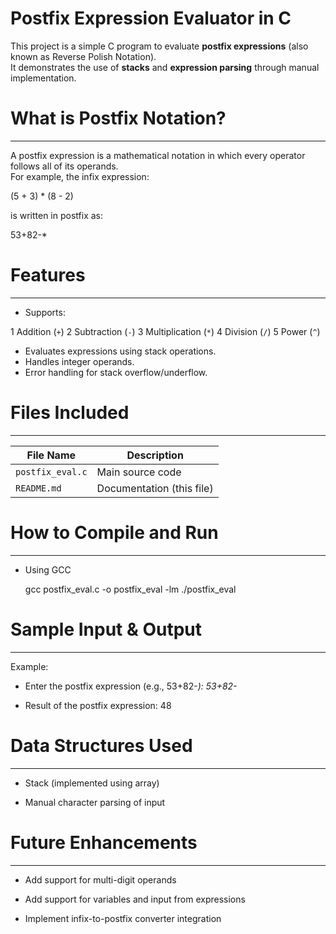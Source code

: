 # Postfix Expression Evaluator in C

This project is a simple C program to evaluate **postfix expressions** (also known as Reverse Polish Notation).  
It demonstrates the use of **stacks** and **expression parsing** through manual implementation.



# What is Postfix Notation?
---------------------------
A postfix expression is a mathematical notation in which every operator follows all of its operands.  
For example, the infix expression:

(5 + 3) * (8 - 2)

is written in postfix as:

53+82-*



# Features
----------
* Supports:
 
 1 Addition (`+`)
  2 Subtraction (`-`)
  3 Multiplication (`*`)
  4 Division (`/`)
  5 Power (`^`)

* Evaluates expressions using stack operations.
* Handles integer operands.
* Error handling for stack overflow/underflow.



# Files Included
----------------

| File Name              | Description                         |
|------------------------|-------------------------------------|
| `postfix_eval.c`       | Main source code                    |
| `README.md`            | Documentation (this file)           |



# How to Compile and Run
------------------------
* Using GCC

	gcc postfix_eval.c -o postfix_eval -lm
	./postfix_eval
	


# Sample Input & Output
-----------------------
Example:

* Enter the postfix expression (e.g., 53+82-*): 53+82-*

* Result of the postfix expression: 48



# Data Structures Used
----------------------
* Stack (implemented using array)

* Manual character parsing of input



# Future Enhancements
---------------------
* Add support for multi-digit operands

* Add support for variables and input from expressions

* Implement infix-to-postfix converter integration